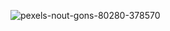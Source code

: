 ![pexels-nout-gons-80280-378570](https://github.com/user-attachments/assets/bd4fa79c-fcad-4bde-a684-b5064c6835f2)
